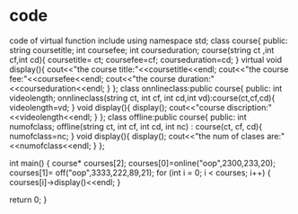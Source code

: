 # code
code of virtual function
include<iostream>
using namespace std;
class course{
    public:
    string coursetitle;
    int coursefee;
    int courseduration;
course(string ct ,int cf,int cd){
    coursetitle= ct;
    coursefee=cf;
    courseduration=cd;
}
 virtual void display(){
    cout<<"the course title:"<<coursetitle<<endl;
    cout<<"the course fee:"<<coursefee<<endl;
    cout<<"the course duration:"<<courseduration<<endl;
}
};
class onnlineclass:public course{
    public:
    int videolength;
    onnlineclass(string ct, int cf, int cd,int vd):course(ct,cf,cd){
        videolength=vd;
    }
void display(){
    display();
    cout<<"course discription:"<<videolength<<endl;
}
    };
class offline:public course{
  public:
   int numofclass;
   offline(string ct, int cf, int cd, int nc) : course(ct, cf, cd){
      numofclass=nc;
   }
   void display(){
     display();
     cout<<"the num of clases are:"<<numofclass<<endl;
   }
};

int main()
{
    course* courses[2];
   courses[0]=online("oop",2300,233,20);
 courses[1]= off("oop",3333,222,89,21);
   for (int i = 0; i < courses; i++)
   {
    courses[i]->display()<<endl;
   }
  
return 0;
}
